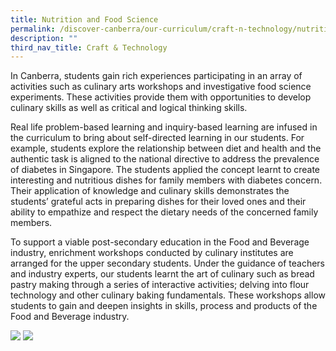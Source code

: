 ```yaml
---
title: Nutrition and Food Science
permalink: /discover-canberra/our-curriculum/craft-n-technology/nutrition-and-food-science/
description: ""
third_nav_title: Craft & Technology
---
```


<p>In Canberra, students gain rich experiences participating in an array of activities such as culinary arts workshops and investigative food science experiments. These activities provide them with opportunities to develop culinary skills as well as critical and logical thinking skills.</p>
<p>Real life problem-based learning and inquiry-based learning are infused in the curriculum to bring about self-directed learning in our students. For example, students explore the relationship between diet and health and the authentic task is aligned to the national directive to address the prevalence of diabetes in Singapore. The students applied the concept learnt to create interesting and nutritious dishes for family members with diabetes concern. Their application of knowledge and culinary skills demonstrates the students&rsquo; grateful acts in preparing dishes for their loved ones and their ability to empathize and respect the dietary needs of the concerned family members.</p>
<p>To support a viable post-secondary education in the Food and Beverage industry, enrichment workshops conducted by culinary institutes are arranged for the upper secondary students. Under the guidance of teachers and industry experts, our students learnt the art of culinary such as bread pastry making through a series of interactive activities; delving into flour technology and other culinary baking fundamentals. These workshops allow students to gain and deepen insights in skills, process and products of the Food and Beverage industry.</p>

![](/images/fn1.png)
![](/images/fn2.png)
